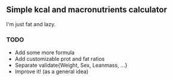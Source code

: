 ## Simple kcal and macronutrients calculator

I'm just fat and lazy.

### TODO
- Add some more formula
- Add customizable prot and fat ratios
- Separate validate{Weight, Sex, Leanmass, ...}
- Improve it! (as a general idea)
